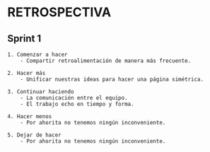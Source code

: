 # RETROSPECTIVA

## Sprint 1
    1. Comenzar a hacer
        - Compartir retroalimentación de manera más frecuente.

    2. Hacer más
        - Unificar nuestras ideas para hacer una página simétrica.

    3. Continuar haciendo
        - La comunicación entre el equipo.
        - El trabajo echo en tiempo y forma.

    4. Hacer menos
        - Por ahorita no tenemos ningún inconveniente.

    5. Dejar de hacer
        - Por ahorita no tenemos ningún inconveniente.